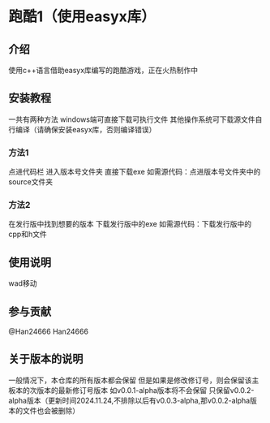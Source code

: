 # 跑酷1（使用easyx库）

## 介绍
使用c++语言借助easyx库编写的跑酷游戏，正在火热制作中

## 安装教程
一共有两种方法
windows端可直接下载可执行文件
其他操作系统可下载源文件自行编译（请确保安装easyx库，否则编译错误）
### 方法1
点进代码栏
进入版本号文件夹
直接下载exe
如需源代码：点进版本号文件夹中的source文件夹
### 方法2
在发行版中找到想要的版本
下载发行版中的exe
如需源代码：下载发行版中的cpp和h文件

## 使用说明
wad移动

## 参与贡献
 @Han24666 Han24666

## 关于版本的说明
一般情况下，本仓库的所有版本都会保留
但是如果是修改修订号，则会保留该主板本的次版本的最新修订号版本
如v0.0.1-alpha版本将不会保留
只保留v0.0.2-alpha版本（更新时间2024.11.24,不排除以后有v0.0.3-alpha,那v0.0.2-alpha版本的文件也会被删除）
